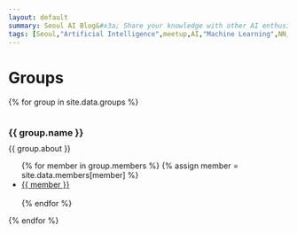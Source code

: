 ```yaml
---
layout: default
summary: Seoul AI Blog&#x3a; Share your knowledge with other AI enthusiasts!
tags: [Seoul,"Artificial Intelligence",meetup,AI,"Machine Learning",NN,"Neural Networks",Korea,Gangnam]
---
```


# Groups

{% for group in site.data.groups %}
  <div>
      <h3 style="display:inline-block;margin-bottom:0px">{{ group.name }}</h3><br>
      <p style="text-align:justify;margin-top:10px;">
        {{ group.about }}
      </p>
      <ul>
      {% for member in group.members %}
        {% assign member = site.data.members[member] %}
        <li><a href="{{ site.url }}/members/{{ member }}">{{ member }}</a></li><br>
      {% endfor %}
      </ul>
  </div>
{% endfor %}
